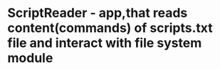 # ScriptReader - app,that reads content(commands) of scripts.txt file and interact with file system module